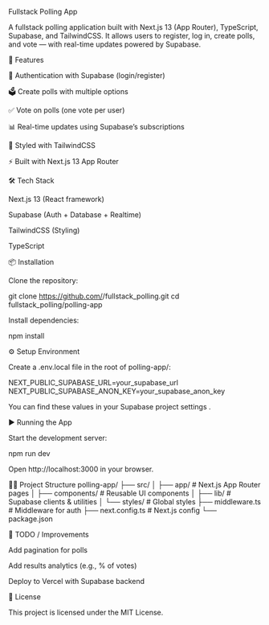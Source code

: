 Fullstack Polling App

A fullstack polling application built with Next.js 13 (App Router), TypeScript, Supabase, and TailwindCSS.
It allows users to register, log in, create polls, and vote — with real-time updates powered by Supabase.

🚀 Features

🔐 Authentication with Supabase (login/register)

🗳️ Create polls with multiple options

✅ Vote on polls (one vote per user)

📊 Real-time updates using Supabase’s subscriptions

🎨 Styled with TailwindCSS

⚡ Built with Next.js 13 App Router

🛠️ Tech Stack

Next.js 13
 (React framework)

Supabase
 (Auth + Database + Realtime)

TailwindCSS
 (Styling)

TypeScript

📦 Installation

Clone the repository:

git clone https://github.com/<your-username>/fullstack_polling.git
cd fullstack_polling/polling-app


Install dependencies:

npm install

⚙️ Setup Environment

Create a .env.local file in the root of polling-app/:

NEXT_PUBLIC_SUPABASE_URL=your_supabase_url
NEXT_PUBLIC_SUPABASE_ANON_KEY=your_supabase_anon_key


You can find these values in your Supabase project settings
.

▶️ Running the App

Start the development server:

npm run dev


Open http://localhost:3000
 in your browser.

🧑‍💻 Project Structure
polling-app/
├── src/
│   ├── app/            # Next.js App Router pages
│   ├── components/     # Reusable UI components
│   ├── lib/            # Supabase clients & utilities
│   └── styles/         # Global styles
├── middleware.ts       # Middleware for auth
├── next.config.ts      # Next.js config
└── package.json

📌 TODO / Improvements

Add pagination for polls

Add results analytics (e.g., % of votes)

Deploy to Vercel with Supabase backend

📜 License

This project is licensed under the MIT License.

